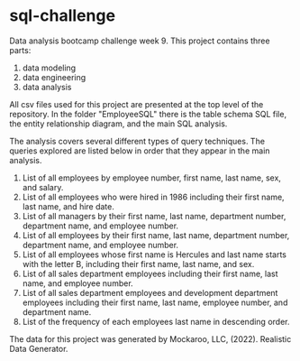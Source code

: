 # sql-challenge
Data analysis bootcamp challenge week 9.
This project contains three parts: 
1. data modeling
2. data engineering
3. data analysis

All csv files used for this project are presented at the top level of the repository. In the folder "EmployeeSQL" there is the table schema SQL file, the entity relationship diagram, and the main SQL analysis. 

The analysis covers several different types of query techniques. The queries explored are listed below in order that they appear in the main analysis. 
1. List of all employees by employee number, first name, last name, sex, and salary.
2. List of all employees who were hired in 1986 including their first name, last name, and hire date.
3. List of all managers by their first name, last name, department number, department name, and employee number.
4. List of all employees by their first name, last name, department number, department name, and employee number.
5. List of all employees whose first name is Hercules and last name starts with the letter B, including their first name, last name, and sex.
6. List of all sales department employees including their first name, last name, and employee number.
7. List of all sales department employees and development department employees including their first name, last name, employee number, and department name.
8. List of the frequency of each employees last name in descending order.

The data for this project was generated by Mockaroo, LLC, (2022). Realistic Data Generator.
